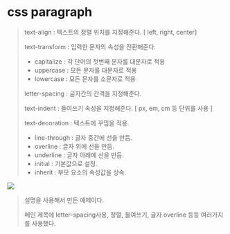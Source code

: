 # css paragraph

>text-align : 텍스트의 정렬 위치를 지정해준다. [ left, right, center]
>
>text-transform : 입력한 문자의 속성을 전환해준다.
>
>- capitalize : 각 단어의 첫번째 문자를 대문자로 적용
>- uppercase : 모든 문자를 대문자로 적용
>- lowercase : 모든 문자를 소문자로 적용
>
>letter-spacing : 글자간의 간격을 지정해준다.
>
>text-indent : 들여쓰기 속성을 지정해준다. [ px, em, cm 등 단위를 사용 ]
>
>text-decoration : 텍스트에 꾸밈을 적용.
>
>- line-through : 글자 중간에 선을 만듬.
>- overline : 글자 위에 선을 만듬.
>- underline : 글자 아래에 선을 만듬.
>- initial : 기본값으로 설정.
>- inherit : 부모 요소의 속성값을 상속.



![](https://postfiles.pstatic.net/MjAyMDA2MTRfMjU1/MDAxNTkyMDgyMTQ3NTQ2.xrthjhmwI9YwRqs9kWGzYwYqFYCb7OqSImnl_M05kBog.5fkrqMed8zsdRK5wjGMXc1erR6MXYCj8ffFhq8m5bF8g.PNG.rgusqls/image.png?type=w773)

> 설명을 사용해서 만든 예제이다.
>
> 메인 제목에 letter-spacing사용, 정렬, 들여쓰기, 글자 overline 등등 여러가지를 사용했다.